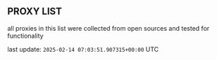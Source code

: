 ## PROXY LIST

all proxies in this list were collected from open sources and tested for functionality

last update: `2025-02-14 07:03:51.907315+00:00` UTC